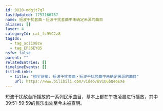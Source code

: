```yaml
---
id: 0820-mdgjt7g7
lastUpdated: 1757166787
name: 短波干扰套曲・短波干扰套曲中未确定来源的曲目
aliases: []
layer: 4
categoryId: cat_fc9VC2z8
tagIds:
  - tag_aci1X8zw
  - tag_EPJ6EYQ5
nsfw: false
parent: ""
relatedEntries: []
timelineEvents: []
titledLinks:
  - title: "相关链接: 短波干扰套曲・短波干扰套曲中未确定来源的曲目"
    url: https://www.bilibili.com/video/BV1UGbQeoEXe
---
```


短波干扰敌台所播放的一系列民乐曲目，基本上都在午夜凌晨进行播放，其中39:51-59:59的民乐出处至今未被查明。